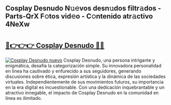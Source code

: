 ## Cosplay Desnudo N𝚞𝚎vos desn𝚞dos filtr𝚊dos - Parts-QrX F𝚘tos vid𝚎o - C𝚘ntenido atr𝚊ctivo 4NeXw

# <h2><a href="http://mb1wf5.tromn.icu/?c=Cosplay+Desnudo">🔗👉👉👉 Cosplay Desnudo 🔗🔗</a></h2>

[![Cosplay Desnudo nuevo](https://i.imgur.com/pEAQMta.gif)](http://mb1wf5.tromn.icu/?c=Cosplay+Desnudo)
Cosplay Desnudo, una persona intrigante y enigmática, desafía la categorización simple. Su innovadora personalidad en línea ha cautivado y enfurecido a sus seguidores, generando discusiones sobre ética, expresión artística y la dinámica de las sociedades virtuales. Independientemente de sus movimientos futuros, su importancia en la era digital es incuestionable. Con una dedicación inquebrantable y un atractivo innegable, el impacto de Cosplay Desnudo en la comunidad en línea es ilimitado.
